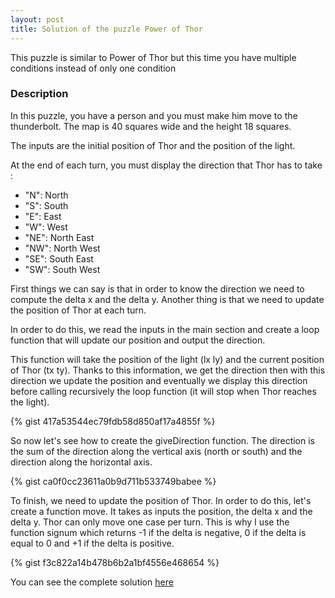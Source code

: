 ```yaml
---
layout: post
title: Solution of the puzzle Power of Thor
---
```

This puzzle is similar to Power of Thor but this time you have multiple conditions instead of only one condition


### Description


In this puzzle, you have a person and you must make him move to the thunderbolt.  The map is 40 squares wide and the height 18 squares.

The inputs are the initial position of Thor and the position of the light.

At the end of each turn, you must display the direction that Thor has to take :

- "N": North
- "S": South
- "E": East
- "W": West
- "NE": North East
- "NW": North West
- "SE": South East
- "SW": South West


First things we can say is that in order to know the direction we need to compute the delta x and the delta y. Another thing is that we need to update the position of Thor at each turn.

In order to do this, we read the inputs in the main section and create a loop function that will update our position and output the direction.

This function will take the position of the light (lx ly) and the current position of Thor (tx ty). Thanks to this information, we get the direction then with this direction we update the position and eventually we display this direction before calling recursively the loop function (it will stop when Thor reaches the light).


{% gist 417a53544ec79fdb58d850af17a4855f %}

So now let's see how to create the giveDirection function. The direction is the sum of the direction along the vertical axis (north or south) and the direction along the horizontal axis.

{% gist ca0f0cc23611a0b9d711b533749babee %}

To finish, we need to update the position of Thor. In order to do this, let's create a function move. It takes as inputs the position, the delta x and the delta y. Thor can only move one case per turn. This is why I use the function signum which returns -1 if the delta is negative, 0 if the delta is equal to 0 and +1 if the delta is positive.

{% gist f3c822a14b478b6b2a1bf4556e468654 %}

You can see the complete solution [here](https://github.com/siminio/Codingame/blob/master/easy/powerOfThor.hs)